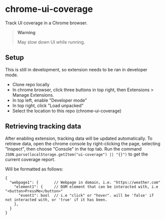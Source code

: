 # chrome-ui-coverage
Track UI coverage in a Chrome browser.

> **Warning**
> 
> May slow down UI while running.

## Setup
This is still in development, so extension needs to be ran in developer mode.

- Clone repo locally
- In chrome browser, click three buttons in top right, then Extensions > Manage Extensions.
- In top left, enable "Developer mode"
- In top right, click "Load unpacked"
- Select the location to this repo (chrome-ui-coverage)

## Retrieving tracking data
After enabling extension, tracking data will be updated automatically. To retrieve data, open the chrome console by right-clicking the page, selecting "Inspect", then choose "Console" in the top tab.
Run the command `JSON.parse(localStorage.getItem("ui-coverage") || "{}")` to get the current coverage report.

Will be formatted as follows:
```
{
  "webpage1": {       // Webpage in domain, i.e. "https://weather.com"
    "element1": {     // DOM element that can be interacted with, i.e "<button>PressMe</button>"
      "event1": bool  // i.e "click" or "hover". will be 'false' if not interacted with, or 'true' if it has been.
    },
  }
}
```
